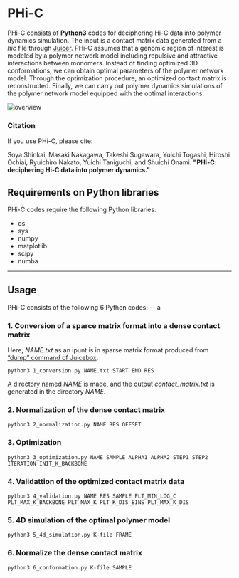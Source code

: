# PHi-C

PHi-C consists of **Python3** codes for deciphering Hi-C data into polymer dynamics simulation.
The input is a contact matrix data generated from a _hic_ file through [Juicer](https://github.com/aidenlab/juicer).
PHi-C assumes that a genomic region of interest is modeled by a polymer network model including repulsive and attractive interactions between monomers.
Instead of finding optimized 3D conformations, we can obtain optimal parameters of the polymer network model.
Through the optimization procedure, an optimized contact matrix is reconstructed.
Finally, we can carry out polymer dynamics simulations of the polymer network model equipped with the optimal interactions.

![overview](https://github.com/soyashinkai/PHi-C/blob/master/images/overview.png)

### Citation

If you use PHi-C, please cite:

Soya Shinkai, Masaki Nakagawa, Takeshi Sugawara, Yuichi Togashi, Hiroshi Ochiai,
Ryuichiro Nakato, Yuichi Taniguchi, and Shuichi Onami.
**"PHi-C: deciphering Hi-C data into polymer dynamics."**

## Requirements on Python libraries

PHi-C codes require the following Python libraries:
- os
- sys
- numpy
- matplotlib
- scipy
- numba

-------------------------
## Usage
PHi-C consists of the following 6 Python codes:
-- a


### 1. Conversion of a sparce matrix format into a dense contact matrix

Here, _NAME.txt_ as an ipunt is in sparse matrix format produced from [“dump” command of Juicebox](https://github.com/aidenlab/juicer/wiki/Data-Extraction).

    python3 1_conversion.py NAME.txt START END RES

A directory named _NAME_ is made,
and the output _contact_matrix.txt_ is generated in the directory _NAME_.

### 2. Normalization of the dense contact matrix

    python3 2_normalization.py NAME RES OFFSET


### 3. Optimization

    python3 3_optimization.py NAME SAMPLE ALPHA1 ALPHA2 STEP1 STEP2 ITERATION INIT_K_BACKBONE

### 4. Validattion of the optimized contact matrix data 

    python3 4_validation.py NAME RES SAMPLE PLT_MIN_LOG_C PLT_MAX_K_BACKBONE PLT_MAX_K PLT_K_DIS_BINS PLT_MAX_K_DIS

### 5. 4D simulation of the optimal polymer model

    python3 5_4d_simulation.py K-file FRAME

### 6. Normalize the dense contact matrix

    python3 6_conformation.py K-file SAMPLE

